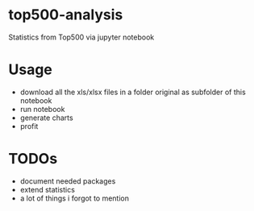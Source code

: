 # top500-analysis
Statistics from Top500 via jupyter notebook
# Usage
- download all the xls/xlsx files in a folder original as subfolder of this notebook
- run notebook
- generate charts
- profit
# TODOs
- document needed packages
- extend statistics
- a lot of things i forgot to mention
